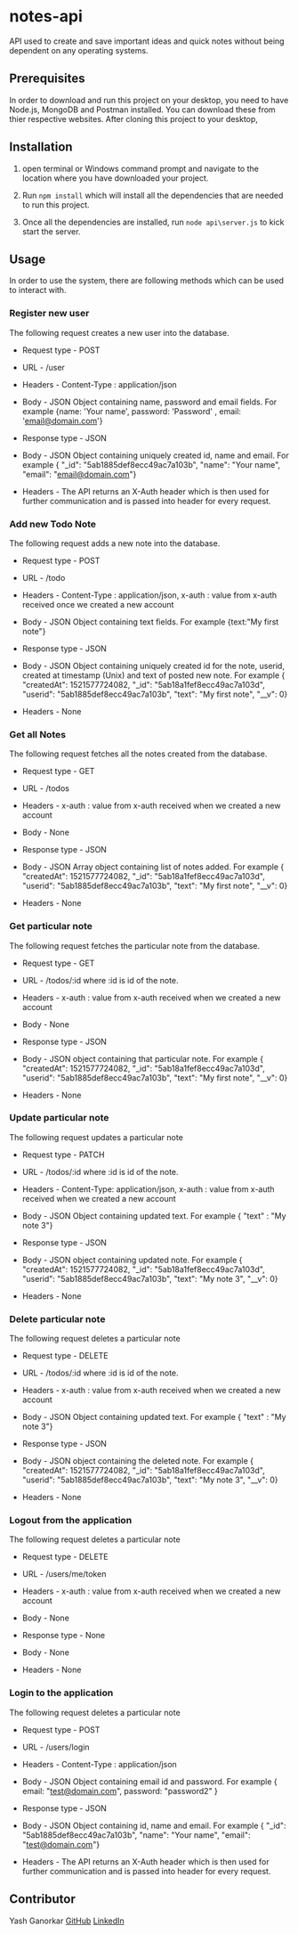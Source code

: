 # notes-api
API used to create and save important ideas and quick notes without being dependent on any operating systems.

## Prerequisites
In order to download and run this project on your desktop, you need to have Node.js, MongoDB and Postman installed. You can download these from thier respective websites. After cloning this project to your desktop, 

## Installation
1. open terminal or Windows command prompt and navigate to the location where you have downloaded your project.

2. Run `npm install` which will install all the dependencies that are needed to run this project.

3. Once all the dependencies are installed, run `node api\server.js` to kick start the server.

## Usage
In order to use the system, there are following methods which can be used to interact with.

### Register new user
 The following request creates a new user into the database.
 * Request type - POST
 * URL - /user
 * Headers - Content-Type : application/json
 * Body - JSON Object containing name, password and email fields. For example {name: 'Your name', password: 'Password' , email: 'email@domain.com'}
 
 * Response type - JSON
 * Body - JSON Object containing uniquely created id, name and email. For example { "_id": "5ab1885def8ecc49ac7a103b", "name": "Your name", "email": "email@domain.com"}
 * Headers - The API returns an X-Auth header which is then used for further communication and is passed into header for every request.
 
 ### Add new Todo Note
 The following request adds a new note into the database.
 * Request type - POST
 * URL - /todo
 * Headers - Content-Type : application/json, x-auth : value from x-auth received once we created a new account
 * Body - JSON Object containing text fields. For example {text:"My first note"}
 
 * Response type - JSON
 * Body - JSON Object containing uniquely created id for the note, userid, created at timestamp (Unix) and text of posted new note. For example { "createdAt": 1521577724082, "_id": "5ab18a1fef8ecc49ac7a103d", "userid": "5ab1885def8ecc49ac7a103b", "text": "My first note", "__v": 0}
 
 * Headers - None
 
 ### Get all Notes
 The following request fetches all the notes created from the database.
 * Request type - GET
 * URL - /todos
 * Headers - x-auth : value from x-auth received when we created a new account
 * Body - None
 
 * Response type - JSON
 * Body - JSON Array object containing list of notes added. For example { "createdAt": 1521577724082, "_id": "5ab18a1fef8ecc49ac7a103d", "userid": "5ab1885def8ecc49ac7a103b", "text": "My first note", "__v": 0}
 
 * Headers - None
 
 ### Get particular note
 The following request fetches the particular note from the database.
 * Request type - GET
 * URL - /todos/:id where :id is id of the note.
 * Headers - x-auth : value from x-auth received when we created a new account
 * Body - None
 
 * Response type - JSON
 * Body - JSON object containing that particular note. For example { "createdAt": 1521577724082, "_id": "5ab18a1fef8ecc49ac7a103d", "userid": "5ab1885def8ecc49ac7a103b", "text": "My first note", "__v": 0}
 
 * Headers - None
 
 ### Update particular note
 The following request updates a particular note
 * Request type - PATCH
 * URL - /todos/:id where :id is id of the note.
 * Headers - Content-Type: application/json, x-auth : value from x-auth received when we created a new account
 * Body - JSON Object containing updated text. For example { "text" : "My note 3"}
 
 * Response type - JSON
 * Body - JSON object containing updated note. For example { "createdAt": 1521577724082, "_id": "5ab18a1fef8ecc49ac7a103d", "userid": "5ab1885def8ecc49ac7a103b", "text": "My note 3", "__v": 0}
 
 * Headers - None
 
 ### Delete particular note
 The following request deletes a particular note
 * Request type - DELETE
 * URL - /todos/:id where :id is id of the note.
 * Headers - x-auth : value from x-auth received when we created a new account
 * Body - JSON Object containing updated text. For example { "text" : "My note 3"}
 
 * Response type - JSON
 * Body - JSON object containing the deleted note. For example { "createdAt": 1521577724082, "_id": "5ab18a1fef8ecc49ac7a103d", "userid": "5ab1885def8ecc49ac7a103b", "text": "My note 3", "__v": 0}
 
 * Headers - None
 
 ### Logout from the application
 The following request deletes a particular note
 * Request type - DELETE
 * URL - /users/me/token
 * Headers - x-auth : value from x-auth received when we created a new account
 * Body - None
 
 * Response type - None
 * Body - None
 * Headers - None
 
 ### Login to the application
 The following request deletes a particular note
 * Request type - POST
 * URL - /users/login
 * Headers - Content-Type : application/json
 * Body - JSON Object containing email id and password. For example { email: "test@domain.com", password: "password2" }
 
 * Response type - JSON
 * Body - JSON Object containing id, name and email. For example { "_id": "5ab1885def8ecc49ac7a103b", "name": "Your name", "email": "test@domain.com"}
 * Headers - The API returns an X-Auth header which is then used for further communication and is passed into header for every request.
 
## Contributor
 Yash Ganorkar
 [GitHub](https://github.com/yash-ganorkar)
 [LinkedIn](https://linkedin.com/in/yashganorkar)
